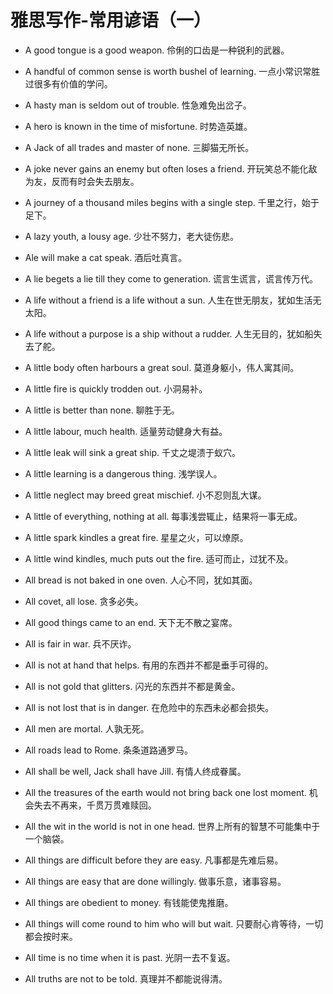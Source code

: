 # 雅思写作-常用谚语（一）

* A good tongue is a good weapon. 伶俐的口齿是一种锐利的武器。

* A handful of common sense is worth bushel of learning. 一点小常识常胜过很多有价值的学问。

* A hasty man is seldom out of trouble. 性急难免出岔子。

* A hero is known in the time of misfortune. 时势造英雄。

* A Jack of all trades and master of none. 三脚猫无所长。

* A joke never gains an enemy but often loses a friend. 开玩笑总不能化敌为友，反而有时会失去朋友。

* A journey of a thousand miles begins with a single step. 千里之行，始于足下。

* A lazy youth, a lousy age. 少壮不努力，老大徒伤悲。

* Ale will make a cat speak. 酒后吐真言。

* A lie begets a lie till they come to generation. 谎言生谎言，谎言传万代。

* A life without a friend is a life without a sun. 人生在世无朋友，犹如生活无太阳。

* A life without a purpose is a ship without a rudder. 人生无目的，犹如船失去了舵。

* A little body often harbours a great soul. 莫道身躯小，伟人寓其间。

* A little fire is quickly trodden out. 小洞易补。

* A little is better than none. 聊胜于无。

* A little labour, much health. 适量劳动健身大有益。

* A little leak will sink a great ship. 千丈之堤溃于蚁穴。

* A little learning is a dangerous thing. 浅学误人。

* A little neglect may breed great mischief. 小不忍则乱大谋。

* A little of everything, nothing at all. 每事浅尝辄止，结果将一事无成。

* A little spark kindles a great fire. 星星之火，可以燎原。

* A little wind kindles, much puts out the fire. 适可而止，过犹不及。

* All bread is not baked in one oven. 人心不同，犹如其面。

* All covet, all lose. 贪多必失。

* All good things came to an end. 天下无不散之宴席。

* All is fair in war. 兵不厌诈。

* All is not at hand that helps. 有用的东西并不都是垂手可得的。

* All is not gold that glitters. 闪光的东西并不都是黄金。

* All is not lost that is in danger. 在危险中的东西未必都会损失。

* All men are mortal. 人孰无死。

* All roads lead to Rome. 条条道路通罗马。

* All shall be well, Jack shall have Jill. 有情人终成眷属。

* All the treasures of the earth would not bring back one lost moment. 机会失去不再来，千贯万贯难赎回。

* All the wit in the world is not in one head. 世界上所有的智慧不可能集中于一个脑袋。

* All things are difficult before they are easy. 凡事都是先难后易。

* All things are easy that are done willingly. 做事乐意，诸事容易。

* All things are obedient to money. 有钱能使鬼推磨。

* All things will come round to him who will but wait. 只要耐心肯等待，一切都会按时来。

* All time is no time when it is past. 光阴一去不复返。

* All truths are not to be told. 真理并不都能说得清。